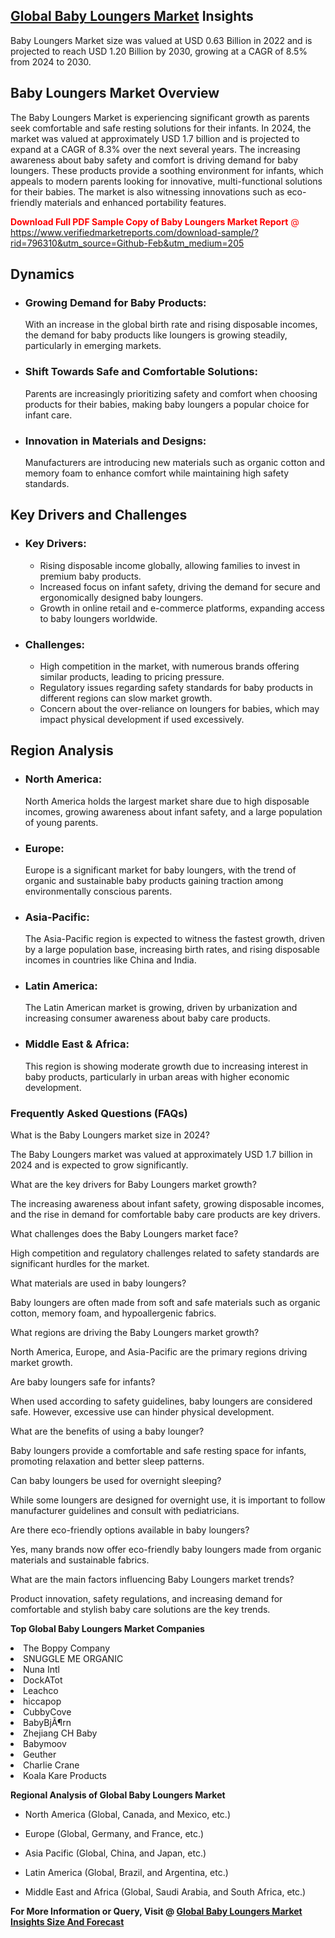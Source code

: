 <h2><a href="https://www.verifiedmarketreports.com/download-sample/?rid=796310&amp;utm_source=Github&amp;utm_medium=205" target="_blank">Global Baby Loungers Market</a> Insights</h2><p>Baby Loungers Market size was valued at USD 0.63 Billion in 2022 and is projected to reach USD 1.20 Billion by 2030, growing at a CAGR of 8.5% from 2024 to 2030.</p><p> <h2>Baby Loungers Market Overview</h2> <p>The Baby Loungers Market is experiencing significant growth as parents seek comfortable and safe resting solutions for their infants. In 2024, the market was valued at approximately USD 1.7 billion and is projected to expand at a CAGR of 8.3% over the next several years. The increasing awareness about baby safety and comfort is driving demand for baby loungers. These products provide a soothing environment for infants, which appeals to modern parents looking for innovative, multi-functional solutions for their babies. The market is also witnessing innovations such as eco-friendly materials and enhanced portability features.</p> <p><p><span class=""><span style="color: #ff0000;"><strong>Download Full PDF Sample Copy of Baby Loungers Market Report</strong> @ </span><a href="https://www.verifiedmarketreports.com/download-sample/?rid=796310&amp;utm_source=Github-Feb&amp;utm_medium=205" target="_blank">https://www.verifiedmarketreports.com/download-sample/?rid=796310&amp;utm_source=Github-Feb&amp;utm_medium=205</a></span></p></p> <h2>Dynamics</h2> <ul> <li><h3>Growing Demand for Baby Products: </h3>With an increase in the global birth rate and rising disposable incomes, the demand for baby products like loungers is growing steadily, particularly in emerging markets.</li> <li><h3>Shift Towards Safe and Comfortable Solutions: </h3>Parents are increasingly prioritizing safety and comfort when choosing products for their babies, making baby loungers a popular choice for infant care.</li> <li><h3>Innovation in Materials and Designs: </h3>Manufacturers are introducing new materials such as organic cotton and memory foam to enhance comfort while maintaining high safety standards.</li> </ul> <h2>Key Drivers and Challenges</h2> <ul> <li><h3>Key Drivers: </h3> <ul> <li>Rising disposable income globally, allowing families to invest in premium baby products.</li> <li>Increased focus on infant safety, driving the demand for secure and ergonomically designed baby loungers.</li> <li>Growth in online retail and e-commerce platforms, expanding access to baby loungers worldwide.</li> </ul> </li> <li><h3>Challenges: </h3> <ul> <li>High competition in the market, with numerous brands offering similar products, leading to pricing pressure.</li> <li>Regulatory issues regarding safety standards for baby products in different regions can slow market growth.</li> <li>Concern about the over-reliance on loungers for babies, which may impact physical development if used excessively.</li> </ul> </li> </ul> <h2>Region Analysis</h2> <ul> <li><h3>North America: </h3>North America holds the largest market share due to high disposable incomes, growing awareness about infant safety, and a large population of young parents.</li> <li><h3>Europe: </h3>Europe is a significant market for baby loungers, with the trend of organic and sustainable baby products gaining traction among environmentally conscious parents.</li> <li><h3>Asia-Pacific: </h3>The Asia-Pacific region is expected to witness the fastest growth, driven by a large population base, increasing birth rates, and rising disposable incomes in countries like China and India.</li> <li><h3>Latin America: </h3>The Latin American market is growing, driven by urbanization and increasing consumer awareness about baby care products.</li> <li><h3>Middle East & Africa: </h3>This region is showing moderate growth due to increasing interest in baby products, particularly in urban areas with higher economic development.</li> </ul> <h3>Frequently Asked Questions (FAQs)</h3> <p>What is the Baby Loungers market size in 2024?</p> <p>The Baby Loungers market was valued at approximately USD 1.7 billion in 2024 and is expected to grow significantly.</p> <p>What are the key drivers for Baby Loungers market growth?</p> <p>The increasing awareness about infant safety, growing disposable incomes, and the rise in demand for comfortable baby care products are key drivers.</p> <p>What challenges does the Baby Loungers market face?</p> <p>High competition and regulatory challenges related to safety standards are significant hurdles for the market.</p> <p>What materials are used in baby loungers?</p> <p>Baby loungers are often made from soft and safe materials such as organic cotton, memory foam, and hypoallergenic fabrics.</p> <p>What regions are driving the Baby Loungers market growth?</p> <p>North America, Europe, and Asia-Pacific are the primary regions driving market growth.</p> <p>Are baby loungers safe for infants?</p> <p>When used according to safety guidelines, baby loungers are considered safe. However, excessive use can hinder physical development.</p> <p>What are the benefits of using a baby lounger?</p> <p>Baby loungers provide a comfortable and safe resting space for infants, promoting relaxation and better sleep patterns.</p> <p>Can baby loungers be used for overnight sleeping?</p> <p>While some loungers are designed for overnight use, it is important to follow manufacturer guidelines and consult with pediatricians.</p> <p>Are there eco-friendly options available in baby loungers?</p> <p>Yes, many brands now offer eco-friendly baby loungers made from organic materials and sustainable fabrics.</p> <p>What are the main factors influencing Baby Loungers market trends?</p> <p>Product innovation, safety regulations, and increasing demand for comfortable and stylish baby care solutions are the key trends.</p> </p><p><strong>Top Global Baby Loungers Market Companies</strong></p><div data-test-id=""><p><li>The Boppy Company</li><li> SNUGGLE ME ORGANIC</li><li> Nuna Intl</li><li> DockATot</li><li> Leachco</li><li> hiccapop</li><li> CubbyCove</li><li> BabyBjÃ¶rn</li><li> Zhejiang CH Baby</li><li> Babymoov</li><li> Geuther</li><li> Charlie Crane</li><li> Koala Kare Products</li></p><div><strong>Regional Analysis of&nbsp;Global Baby Loungers Market</strong></div><ul><li dir="ltr"><p dir="ltr">North America&nbsp;(Global, Canada, and Mexico, etc.)</p></li><li dir="ltr"><p dir="ltr">Europe (Global, Germany, and France, etc.)</p></li><li dir="ltr"><p dir="ltr">Asia Pacific&nbsp;(Global, China, and Japan, etc.)</p></li><li dir="ltr"><p dir="ltr">Latin America&nbsp;(Global, Brazil, and Argentina, etc.)</p></li><li dir="ltr">Middle East and Africa&nbsp;(Global, Saudi Arabia, and South Africa, etc.)</li></ul><p><strong>For More Information or Query, Visit @&nbsp;</strong><strong><a href="https://www.verifiedmarketreports.com/product/baby-loungers-market/?utm_source=Github&amp;utm_medium=205" target="_blank">Global Baby Loungers Market Insights Size And Forecast</a></strong></p></div>
